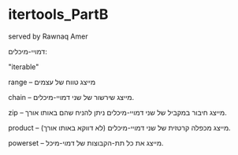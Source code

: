 # itertools_PartB

served by Rawnaq Amer

דמויי-מיכלים:

"iterable"

range – מייצג טווח של עצמים

chain – מייצג שירשור של שני דמויי-מיכלים.

zip – מייצג חיבור במקביל של שני דמויי-מיכלים ניתן להניח שהם באותו אורך.

product – מייצג מכפלה קרטזית של שני דמויי-מיכלים (לא דווקא באותו אורך).

powerset – מייצג את כל תת-הקבוצות של דמוי-מיכל.
